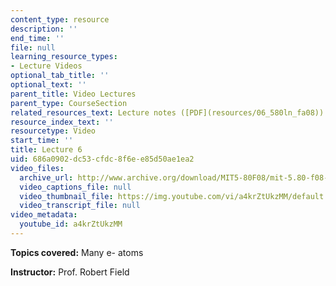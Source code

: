 ```yaml
---
content_type: resource
description: ''
end_time: ''
file: null
learning_resource_types:
- Lecture Videos
optional_tab_title: ''
optional_text: ''
parent_title: Video Lectures
parent_type: CourseSection
related_resources_text: Lecture notes ([PDF](resources/06_580ln_fa08))
resource_index_text: ''
resourcetype: Video
start_time: ''
title: Lecture 6
uid: 686a0902-dc53-cfdc-8f6e-e85d50ae1ea2
video_files:
  archive_url: http://www.archive.org/download/MIT5-80F08/mit-5.80-f08-lec06_300k.mp4
  video_captions_file: null
  video_thumbnail_file: https://img.youtube.com/vi/a4krZtUkzMM/default.jpg
  video_transcript_file: null
video_metadata:
  youtube_id: a4krZtUkzMM
---
```


**Topics covered:** Many e- atoms

**Instructor:** Prof. Robert Field